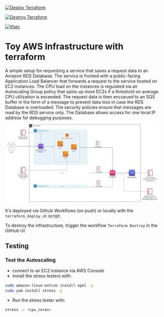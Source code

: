 [![Deploy Terraform](https://github.com/Kristina-Pianykh/terraform-aws-test-infrastructure/actions/workflows/tf-deploy.yml/badge.svg)](https://github.com/Kristina-Pianykh/terraform-aws-test-infrastructure/actions/workflows/tf-deploy.yml)

[![Destroy Terraform](https://github.com/Kristina-Pianykh/terraform-aws-test-infrastructure/actions/workflows/tf-destroy.yml/badge.svg?branch=main)](https://github.com/Kristina-Pianykh/terraform-aws-test-infrastructure/actions/workflows/tf-destroy.yml)

[![tfsec](https://github.com/Kristina-Pianykh/terraform-aws-test-infrastructure/actions/workflows/tfsec.yml/badge.svg)](https://github.com/Kristina-Pianykh/terraform-aws-test-infrastructure/actions/workflows/tfsec.yml)

# Toy AWS Infrastructure with terraform

A simple setup for requesting a service that saves a request data to an Amazon RDS Database. The service is fronted with a public-facing Application Load Balancer that forwards a request to the service hosted on EC2 instances. The CPU load on the instances is regulated via an Autoscaling Group policy that spins up more EC2s if a threshold on average CPU utilization is exceeded. The request data is then encueued to an SQS buffer in the form of a message to prevent data loss in case the RDS Database is overloaded. The security policies ensure that messages are read by the RDS service only. The Database allows access for one local IP address for debugging purposes.
![Drag Racing](terraform-aws-infra.jpg)

It's deployed via Github Workflows (on push) or locally with the `terraform_deploy.sh` script.

To destroy the infrastructure, trigger the workflow `Terraform Destroy` in the GitHub UI.

## Testing

### Test the Autoscaling

- connect to an EC2 instance via AWS Console
- Install the stress testers with:

```bash
sudo amazon-linux-extras install epel -y
sudo yum install stress -y
```

- Run the stress tester with:

```bash
stress -c <cpu_cores>
```

